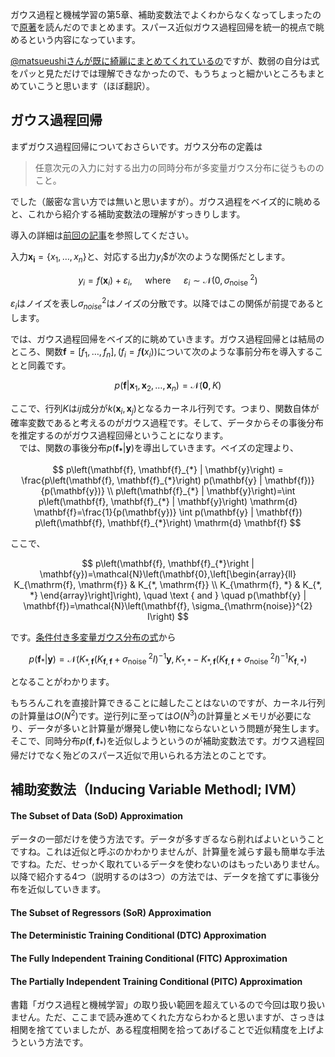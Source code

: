 ガウス過程と機械学習の第5章、補助変数法でよくわからなくなってしまったので[原著](http://www.jmlr.org/papers/volume6/quinonero-candela05a/quinonero-candela05a.pdf)を読んだのでまとめます。スパース近似ガウス過程回帰を統一的視点で眺めるという内容になっています。

[@matsueushiさんが既に綺麗にまとめてくれているの]((https://matsueushi.github.io/posts/ivm/))ですが、数弱の自分は式をパッと見ただけでは理解できなかったので、もうちょっと細かいところもまとめていこうと思います（ほぼ翻訳）。


## ガウス過程回帰
まずガウス過程回帰についておさらいです。ガウス分布の定義は

> 任意次元の入力に対する出力の同時分布が多変量ガウス分布に従うもののこと。  

でした（厳密な言い方では無いと思いますが）。ガウス過程をベイズ的に眺めると、これから紹介する補助変数法の理解がすっきりします。

導入の詳細は[前回の記事](https://hotoke-x.hatenablog.com/entry/2020/02/27/012613)を参照してください。

入力$\mathbf{x_i} = \{x_1, \ldots, x_n\}$と、対応する出力$y_i$$が次のような関係だとします。

$$
y_{i}=f\left(\mathbf{x}_{i}\right)+\varepsilon_{i}, \quad \text { where } \quad \varepsilon_{i} \sim \mathcal{N}\left(0, \sigma_{\text {noise }}^{2}\right)
$$

$\varepsilon_i$はノイズを表し$\sigma^2_{noise}$はノイズの分散です。以降ではこの関係が前提であるとします。

では、ガウス過程回帰をベイズ的に眺めていきます。ガウス過程回帰とは結局のところ、関数$\mathbf{f} = \left[f_1, \ldots, f_n \right], (f_i = f\mathbf(x_i))$について次のような事前分布を導入することと同義です。

$$
p\left(\mathbf{f} | \mathbf{x}_{1}, \mathbf{x}_{2}, \ldots, \mathbf{x}_{n}\right)=\mathcal{N}(\mathbf{0}, K)
$$

ここで、行列$K$は$ij$成分が$k(\mathbf{x}_i, \mathbf{x}_j)$となるカーネル行列です。つまり、関数自体が確率変数であると考えるのがガウス過程です。そして、データからその事後分布を推定するのがガウス過程回帰ということになります。  
　では、関数の事後分布$p(\mathbf{f_*} | \mathbf{y})$を導出していきます。ベイズの定理より、

$$
p\left(\mathbf{f}, \mathbf{f}_{*} | \mathbf{y}\right) = \frac{p\left(\mathbf{f}, \mathbf{f}_{*}\right) p(\mathbf{y} | \mathbf{f})}{p(\mathbf{y})} \\
p\left(\mathbf{f}_{*} | \mathbf{y}\right)=\int p\left(\mathbf{f}, \mathbf{f}_{*} | \mathbf{y}\right) \mathrm{d} \mathbf{f}=\frac{1}{p(\mathbf{y})} \int p(\mathbf{y} | \mathbf{f}) p\left(\mathbf{f}, \mathbf{f}_{*}\right) \mathrm{d} \mathbf{f}
$$

ここで、

$$
p\left(\mathbf{f}, \mathbf{f}_{*}\right | \mathbf{y})=\mathcal{N}\left(\mathbf{0},\left[\begin{array}{ll}
K_{\mathrm{f}, \mathrm{f}} & K_{*, \mathrm{f}} \\
K_{\mathrm{f}, *} & K_{*, *}
\end{array}\right]\right), \quad \text { and } \quad p(\mathbf{y} | \mathbf{f})=\mathcal{N}\left(\mathbf{f}, \sigma_{\mathrm{noise}}^{2} I\right)
$$

です。[条件付き多変量ガウス分布の式](https://hotoke-x.hatenablog.com/entry/2020/01/22/145811#%E6%9D%A1%E4%BB%B6%E4%BB%98%E3%81%8D%E5%A4%9A%E5%A4%89%E9%87%8F%E3%82%AC%E3%82%A6%E3%82%B9%E5%88%86%E5%B8%83)から

$$
p\left(\mathbf{f}_{*} | \mathbf{y}\right)=\mathcal{N}\left(K_{*, \mathbf{f}}\left(K_{\mathbf{f}, \mathbf{f}}+\sigma_{\text {noise }}^{2} I\right)^{-1} \mathbf{y}, K_{*, *}-K_{*, \mathbf{f}}\left(K_{\mathbf{f}, \mathbf{f}}+\sigma_{\text {noise }}^{2} I\right)^{-1} K_{\mathbf{f}, *}\right)
$$

となることがわかります。

もちろんこれを直接計算できることに越したことはないのですが、カーネル行列の計算量は$O(N^2)$です。逆行列に至っては$O(N^3)$の計算量とメモリが必要になり、データが多いと計算量が爆発し使い物にならないという問題が発生します。そこで、同時分布$p\left(\mathbf{f}, \mathbf{f}_{*}\right)$を近似しようというのが補助変数法です。ガウス過程回帰だけでなく殆どのスパース近似で用いられる方法とのことです。

## 補助変数法（Inducing Variable Methodl; IVM）
#### The Subset of Data (SoD) Approximation
データの一部だけを使う方法です。データが多すぎるなら削ればよいということですね。これは近似と呼ぶのかわかりませんが、計算量を減らす最も簡単な手法ですね。ただ、せっかく取れているデータを使わないのはもったいありません。以降で紹介する4つ（説明するのは3つ）の方法では、データを捨てずに事後分布を近似していきます。

#### The Subset of Regressors (SoR) Approximation
#### The Deterministic Training Conditional (DTC) Approximation
#### The Fully Independent Training Conditional (FITC) Approximation
#### The Partially Independent Training Conditional (PITC) Approximation
書籍「ガウス過程と機械学習」の取り扱い範囲を超えているので今回は取り扱いません。ただ、ここまで読み進めてくれた方ならわかると思いますが、さっきは相関を捨てていましたが、ある程度相関を拾ってあげることで近似精度を上げようという方法です。